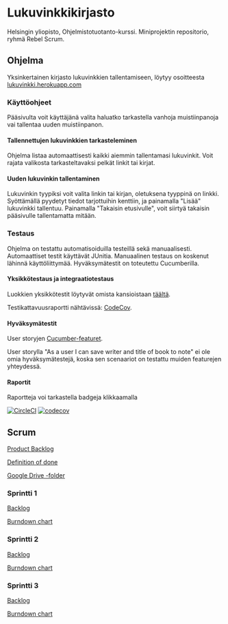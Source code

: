 # Lukuvinkkikirjasto

Helsingin yliopisto, Ohjelmistotuotanto-kurssi. Miniprojektin repositorio, ryhmä Rebel Scrum.

## Ohjelma

Yksinkertainen kirjasto lukuvinkkien tallentamiseen, löytyy osoitteesta [lukuvinkki.herokuapp.com](http://lukuvinkki.herokuapp.com)

### Käyttöohjeet

Pääsivulta voit käyttäjänä valita haluatko tarkastella vanhoja muistiinpanoja vai tallentaa uuden muistiinpanon.

#### Tallennettujen lukuvinkkien tarkasteleminen

Ohjelma listaa automaattisesti kaikki aiemmin tallentamasi lukuvinkit. Voit rajata valikosta tarkasteltavaksi pelkät linkit tai kirjat.

#### Uuden lukuvinkin tallentaminen

Lukuvinkin tyypiksi voit valita linkin tai kirjan, oletuksena tyyppinä on linkki. Syöttämällä pyydetyt tiedot tarjottuihin kenttiin, ja painamalla "Lisää" lukuvinkki tallentuu. Painamalla "Takaisin etusivulle", voit siirtyä takaisin pääsivulle tallentamatta mitään. 

### Testaus 

Ohjelma on testattu automatisoiduilla testeillä sekä manuaalisesti. Automaattiset testit käyttävät JUnitia. Manuaalinen testaus on koskenut lähinnä käyttöliittymää. Hyväksymätestit on toteutettu Cucumberilla. 

#### Yksikkötestaus ja integraatiotestaus

Luokkien yksikkötestit löytyvät omista kansioistaan [täältä](https://github.com/lauripalonen/lukuvinkkikirjasto/tree/master/src/test/java/lukuvinkkikirjasto).

Testikattavuusraportti nähtävissä: [CodeCov](https://codecov.io/gh/lauripalonen/lukuvinkkikirjasto).

#### Hyväksymätestit

User storyjen [Cucumber-featuret](https://github.com/lauripalonen/lukuvinkkikirjasto/tree/master/src/test/resources/lukuvinkkikirjasto).

User storylla "As a user I can save writer and title of book to note" ei ole omia hyväksymätestejä, koska sen scenaariot on testattu muiden featurejen yhteydessä. 

#### Raportit

Raportteja voi tarkastella badgeja klikkaamalla

[![CircleCI](https://circleci.com/gh/lauripalonen/lukuvinkkikirjasto.svg?style=svg)](https://circleci.com/gh/lauripalonen/lukuvinkkikirjasto)  [![codecov](https://codecov.io/gh/lauripalonen/lukuvinkkikirjasto/branch/master/graph/badge.svg)](https://codecov.io/gh/lauripalonen/lukuvinkkikirjasto)

## Scrum

[Product Backlog](https://docs.google.com/spreadsheets/d/11KAIe0QhRNov_tW5voyq-2GYSEpaymTBXAMnGlPEDLc/edit#gid=0)

[Definition of done](https://github.com/lauripalonen/lukuvinkkikirjasto/blob/master/documentation/definition_of_done.md)

[Google Drive -folder](https://drive.google.com/open?id=11m9Bp5TtHezIU4JiUWpIKRGA1es3xSzW)

### Sprintti 1

[Backlog](https://docs.google.com/spreadsheets/d/11KAIe0QhRNov_tW5voyq-2GYSEpaymTBXAMnGlPEDLc/edit#gid=1301402780)

[Burndown chart](https://docs.google.com/spreadsheets/d/11KAIe0QhRNov_tW5voyq-2GYSEpaymTBXAMnGlPEDLc/edit#gid=1130181346)

### Sprintti 2

[Backlog](https://docs.google.com/spreadsheets/d/11KAIe0QhRNov_tW5voyq-2GYSEpaymTBXAMnGlPEDLc/edit#gid=588637824)

[Burndown chart](https://docs.google.com/spreadsheets/d/11KAIe0QhRNov_tW5voyq-2GYSEpaymTBXAMnGlPEDLc/edit#gid=201655712)

### Sprintti 3

[Backlog](https://docs.google.com/spreadsheets/d/11KAIe0QhRNov_tW5voyq-2GYSEpaymTBXAMnGlPEDLc/edit#gid=1248805260)

[Burndown chart](https://docs.google.com/spreadsheets/d/11KAIe0QhRNov_tW5voyq-2GYSEpaymTBXAMnGlPEDLc/edit#gid=1273086550)

